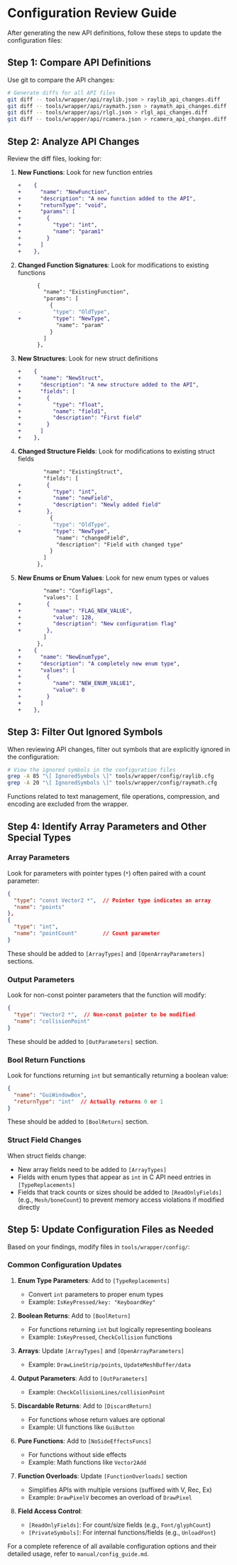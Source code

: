 # Configuration Review Guide

After generating the new API definitions, follow these steps to update the configuration files:

## Step 1: Compare API Definitions

Use git to compare the API changes:

```bash
# Generate diffs for all API files
git diff -- tools/wrapper/api/raylib.json > raylib_api_changes.diff
git diff -- tools/wrapper/api/raymath.json > raymath_api_changes.diff
git diff -- tools/wrapper/api/rlgl.json > rlgl_api_changes.diff
git diff -- tools/wrapper/api/rcamera.json > rcamera_api_changes.diff
```

## Step 2: Analyze API Changes

Review the diff files, looking for:

1. **New Functions**: Look for new function entries
   ```diff
   +    {
   +      "name": "NewFunction",
   +      "description": "A new function added to the API",
   +      "returnType": "void",
   +      "params": [
   +        {
   +          "type": "int",
   +          "name": "param1"
   +        }
   +      ]
   +    },
   ```

2. **Changed Function Signatures**: Look for modifications to existing functions
   ```diff
         {
           "name": "ExistingFunction",
           "params": [
             {
   -          "type": "OldType",
   +          "type": "NewType",
               "name": "param"
             }
           ]
         },
   ```

3. **New Structures**: Look for new struct definitions
   ```diff
   +    {
   +      "name": "NewStruct",
   +      "description": "A new structure added to the API",
   +      "fields": [
   +        {
   +          "type": "float",
   +          "name": "field1",
   +          "description": "First field"
   +        }
   +      ]
   +    },
   ```

4. **Changed Structure Fields**: Look for modifications to existing struct fields
   ```diff
           "name": "ExistingStruct",
           "fields": [
   +        {
   +          "type": "int",
   +          "name": "newField",
   +          "description": "Newly added field"
   +        },
             {
   -          "type": "OldType",
   +          "type": "NewType",
               "name": "changedField",
               "description": "Field with changed type"
             }
           ]
         },
   ```

5. **New Enums or Enum Values**: Look for new enum types or values
   ```diff
           "name": "ConfigFlags",
           "values": [
   +        {
   +          "name": "FLAG_NEW_VALUE",
   +          "value": 128,
   +          "description": "New configuration flag"
   +        },
           ]
         },
   +    {
   +      "name": "NewEnumType",
   +      "description": "A completely new enum type",
   +      "values": [
   +        {
   +          "name": "NEW_ENUM_VALUE1",
   +          "value": 0
   +        }
   +      ]
   +    },
   ```

## Step 3: Filter Out Ignored Symbols

When reviewing API changes, filter out symbols that are explicitly ignored in the configuration:

```bash
# View the ignored symbols in the configuration files
grep -A 85 "\[ IgnoredSymbols \]" tools/wrapper/config/raylib.cfg
grep -A 20 "\[ IgnoredSymbols \]" tools/wrapper/config/raymath.cfg
```

Functions related to text management, file operations, compression, and encoding are excluded from the wrapper.

## Step 4: Identify Array Parameters and Other Special Types

### Array Parameters
Look for parameters with pointer types (`*`) often paired with a count parameter:

```json
{
  "type": "const Vector2 *",  // Pointer type indicates an array
  "name": "points"
},
{
  "type": "int",
  "name": "pointCount"        // Count parameter
}
```

These should be added to `[ArrayTypes]` and `[OpenArrayParameters]` sections.

### Output Parameters
Look for non-const pointer parameters that the function will modify:

```json
{
  "type": "Vector2 *",  // Non-const pointer to be modified
  "name": "collisionPoint"
}
```

These should be added to `[OutParameters]` section.

### Bool Return Functions
Look for functions returning `int` but semantically returning a boolean value:

```json
{
  "name": "GuiWindowBox",
  "returnType": "int"  // Actually returns 0 or 1
}
```

These should be added to `[BoolReturn]` section.

### Struct Field Changes
When struct fields change:
- New array fields need to be added to `[ArrayTypes]`
- Fields with enum types that appear as `int` in C API need entries in `[TypeReplacements]`
- Fields that track counts or sizes should be added to `[ReadOnlyFields]` (e.g., `Mesh/boneCount`) to prevent memory access violations if modified directly

## Step 5: Update Configuration Files as Needed

Based on your findings, modify files in `tools/wrapper/config/`:

### Common Configuration Updates

1. **Enum Type Parameters**: Add to `[TypeReplacements]`
   - Convert `int` parameters to proper enum types
   - Example: `IsKeyPressed/key: "KeyboardKey"`

2. **Boolean Returns**: Add to `[BoolReturn]`
   - For functions returning `int` but logically representing booleans
   - Example: `IsKeyPressed`, `CheckCollision` functions

3. **Arrays**: Update `[ArrayTypes]` and `[OpenArrayParameters]`
   - Example: `DrawLineStrip/points`, `UpdateMeshBuffer/data`

4. **Output Parameters**: Add to `[OutParameters]`
   - Example: `CheckCollisionLines/collisionPoint`

5. **Discardable Returns**: Add to `[DiscardReturn]`
   - For functions whose return values are optional
   - Example: UI functions like `GuiButton`

6. **Pure Functions**: Add to `[NoSideEffectsFuncs]`
   - For functions without side effects
   - Example: Math functions like `Vector2Add`

7. **Function Overloads**: Update `[FunctionOverloads]` section
   - Simplifies APIs with multiple versions (suffixed with V, Rec, Ex)
   - Example: `DrawPixelV` becomes an overload of `DrawPixel`

8. **Field Access Control**: 
   - `[ReadOnlyFields]`: For count/size fields (e.g., `Font/glyphCount`)
   - `[PrivateSymbols]`: For internal functions/fields (e.g., `UnloadFont`)

For a complete reference of all available configuration options and their detailed usage, refer to `manual/config_guide.md`.

